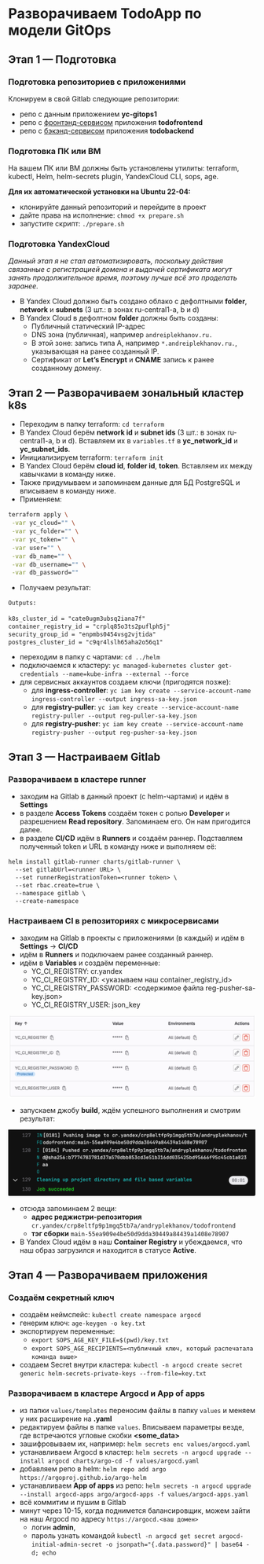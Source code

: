 # Разворачиваем TodoApp по модели GitOps

## Этап 1 — Подготовка

### Подготовка репозиториев с приложениями

Клонируем в свой Gitlab следующие репозитории:
- репо с данным приложением **yc-gitops1**
- репо с [фронтэнд-сервисом](https://github.com/yandex-cloud-examples/yc-courses-devops-course2/tree/master/todofrontend) приложения **todofrontend**
- репо с [бэкэнд-сервисом](https://github.com/yandex-cloud-examples/yc-courses-devops-course2/tree/master/todobackend) приложения **todobackend**


### Подготовка ПК или ВМ

На вашем ПК или ВМ должны быть установлены утилиты: terraform, kubectl, Helm, helm-secrets plugin, YandexCloud CLI, sops, age.

**Для их автоматической установки на Ubuntu 22-04:**
- клонируйте данный репозиторий и перейдите в проект
- дайте права на исполнение: `chmod +x prepare.sh`
- запустите скрипт: `./prepare.sh`

### Подготовка YandexCloud

_Данный этап я не стал автоматизировать, поскольку действия связанные с регистрацией домена и выдачей сертификата могут занять продолжительное время, поэтому лучше всё это проделать заранее._

- В Yandex Cloud должно быть создано облако с дефолтными **folder**, **network** и **subnets** (3 шт.: в зонах ru-central1-a, b и d)
- В Yandex Cloud в дефолтном **folder** должны быть созданы:
  - Публичный статический IP-адрес
  - DNS зона (публичная), например `andreiplekhanov.ru.`
  - В этой зоне: запись типа A, например `*.andreiplekhanov.ru.`, указывающая на ранее созданный IP.
  - Сертификат от **Let’s Encrypt** и **CNAME** запись к ранее созданному домену.

## Этап 2 — Разворачиваем зональный кластер k8s

- Переходим в папку terraform: `cd terraform`
- В Yandex Cloud берём **network id** и **subnet ids** (3 шт.: в зонах ru-central1-a, b и d). Вставляем их в `variables.tf` в **yc_network_id** и **yc_subnet_ids**.
- Инициализируем terraform: `terraform init`
- В Yandex Cloud берём **cloud id**, **folder id**, **token**. Вставляем их между кавычками в команду ниже.
- Также придумываем и запоминаем данные для БД PostgreSQL и вписываем в команду ниже.
- Применяем: 

```bash
terraform apply \
 -var yc_cloud="" \
 -var yc_folder="" \
 -var yc_token="" \
 -var user="" \
 -var db_name="" \
 -var db_username="" \
 -var db_password=""
```
- Получаем результат:

```
Outputs:

k8s_cluster_id = "cate0ugm3ubsq2iana7f"
container_registry_id = "crplq85o3ts2puflph5j"
security_group_id = "enpmbs0454vsg2vjtida"
postgres_cluster_id = "c9qr4lslh65aha2o56q1"
```

- переходим в папку с чартами: `cd ../helm`
- подключаемся к кластеру: `yc managed-kubernetes cluster get-credentials --name=kube-infra --external --force`
- для сервисных аккаунтов создаем ключи (пригодятся позже):
  - для **ingress-controller**: `yc iam key create --service-account-name ingress-controller --output ingress-sa-key.json`
  - для **registry-puller**: `yc iam key create --service-account-name registry-puller --output reg-puller-sa-key.json`
  - для **registry-pusher**: `yc iam key create --service-account-name registry-pusher --output reg-pusher-sa-key.json`


## Этап 3 — Настраиваем Gitlab

### Разворачиваем в кластере runner

- заходим на Gitlab в данный проект (с helm-чартами) и идём в **Settings**
- в разделе **Access Tokens** создаём токен с ролью **Developer** и разрешением **Read repository**. Запоминаем его. Он нам пригодится далее.
- в разделе **CI/CD** идём в **Runners** и создаём раннер. Подставляем полученный token и URL в команду ниже и выполняем её:

```
helm install gitlab-runner charts/gitlab-runner \
  --set gitlabUrl=<runner URL> \
  --set runnerRegistrationToken=<runner token> \
  --set rbac.create=true \
  --namespace gitlab \
  --create-namespace
```

### Настраиваем CI в репозиториях с микросервисами

- заходим на Gitlab в проекты с приложениями (в каждый) и идём в **Settings** -> **CI/CD**
- идём в **Runners** и подключаем ранее созданный раннер.
- идём в **Variables** и создаём переменные:
  - YC_CI_REGISTRY: cr.yandex
  - YC_CI_REGISTRY_ID: <указываем наш container_registry_id>
  - YC_CI_REGISTRY_PASSWORD: <содержимое файла reg-pusher-sa-key.json>
  - YC_CI_REGISTRY_USER: json_key

![ci-variables](ci-variables.png)

- запускаем джобу **build**, ждём успешного выполнения и смотрим результат:

![ci-job-result](ci-job-result.png)

- отсюда запоминаем 2 вещи:
  - **адрес реджистри-репозитория** `cr.yandex/crp8eltfp9p1mgq5tb7a/andryplekhanov/todofrontend`
  - **тэг сборки** `main-55ea909e4be50d9dda30449a84439a1408e78907`
- В Yandex Cloud идём в наш **Container Registry** и убеждаемся, что наш образ загрузился и находится в статусе **Active**.


## Этап 4 — Разворачиваем приложения

### Создаём секретный ключ

- создаём неймспейс: `kubectl create namespace argocd`
- генерим ключ: `age-keygen -o key.txt`
- экспортируем переменные:
  - `export SOPS_AGE_KEY_FILE=$(pwd)/key.txt`
  - `export SOPS_AGE_RECIPIENTS=<публичный ключ, который распечатала команда выше>`
- создаем Secret внутри кластера: `kubectl -n argocd create secret generic helm-secrets-private-keys --from-file=key.txt`

### Разворачиваем в кластере Argocd и App of apps

- из папки `values/templates` переносим файлы в папку `values` и меняем у них расширение на **.yaml**
- редактируем файлы в папке `values`. Вписываем параметры везде, где встречаются угловые скобки **<some_data>**
- зашифровываем их, например: `helm secrets enc values/argocd.yaml`
- устанавливаем Argocd в кластер: `helm secrets -n argocd upgrade --install argocd charts/argo-cd -f values/argocd.yaml`
- добавляем репо в helm: `helm repo add argo https://argoproj.github.io/argo-helm`
- устанавливаем **App of apps** из репо: `helm secrets -n argocd upgrade --install argocd-apps argo/argocd-apps -f values/argocd-apps.yaml`
- всё коммитим и пушим в Gitlab
- минут через 10-15, когда поднимется балансировщик, можем зайти на наш Argocd по адресу `https://argocd.<ваш домен>`
  - логин **admin**, 
  - пароль узнать командой `kubectl -n argocd get secret argocd-initial-admin-secret -o jsonpath="{.data.password}" | base64 -d; echo`